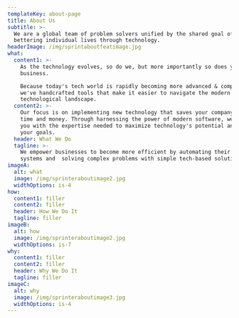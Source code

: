```yaml
---
templateKey: about-page
title: About Us
subtitle: >-
  We are a global team of problem solvers unified by the shared goal of
  bettering individual lives through technology.
headerImage: /img/sprintaboutfeatimage.jpg
what:
  content1: >-
    As the technology evolves, so do we, but more importantly so does your
    business. 

    Because today's tech world is rapidly becoming more advanced & complex,
    we've handcrafted tools that make it easier to navigate the modern
    technological landscape.
  content2: >-
    Our focus is on implementing new technology that saves your company both
    time and money. Through harnessing the power of modern software, we provide
    you with the expertise needed to maximize technology's potential and meet
    your goals.
  header: What We Do
  tagline: >-
    We empower businesses to become more efficient by automating their current
    systems and  solving complex problems with simple tech-based solutions. 
imageA:
  alt: what
  image: /img/sprinteraboutimage2.jpg
  widthOptions: is-4
how:
  content1: filler
  content2: filler
  header: How We Do It
  tagline: filler
imageB:
  alt: how
  image: /img/sprinteraboutimage2.jpg
  widthOptions: is-7
why:
  content1: filler
  content2: filler
  header: Why We Do It
  tagline: filler
imageC:
  alt: why
  image: /img/sprinteraboutimage3.jpg
  widthOptions: is-4
---
```


